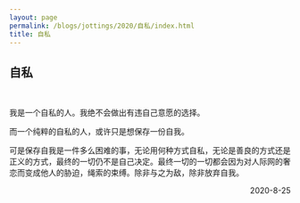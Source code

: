 ```yaml
---
layout: page
permalink: /blogs/jottings/2020/自私/index.html
title: 自私
---
```


## 自私
<br>

我是一个自私的人。我绝不会做出有违自己意愿的选择。

而一个纯粹的自私的人，或许只是想保存一份自我。

可是保存自我是一件多么困难的事，无论用何种方式自私，无论是善良的方式还是正义的方式，最终的一切仍不是自己决定。最终一切的一切都会因为对人际网的奢恋而变成他人的胁迫，绳索的束缚。除非与之为敌，除非放弃自我。

<p align="right">2020-8-25</p>